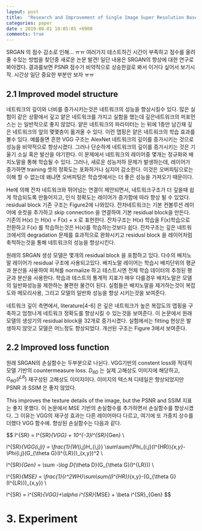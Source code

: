```yaml
---
layout: post
title:  "Research and Improvement of Single Image Super Resolution Based on Generative Adversarial network"
categories: paper
date : 2019-08-01 10:05:05 +0900
comments: true
---
```


SRGAN 의 점수 감소로 인해... ㅠㅠ 여러가지 테스트하긴 시간이 부족하고
점수를 올려 줄 수있는 방법을 찾던중 새로운 논문 발견!
일단 내용은 SRGAN의 향상에 대한 연구로 봐야겠다.
결과를보면 PSNR 점수가 비약적으로 상승한걸로 봐서 이거다 싶어서 보기시작.
시간상 일단 중요한 부분만 보자 ㅠㅠ

## 2.1 Improved model structure

네트워크의 깊이와 너비를 증가시키는것은 네트워크의 성능을 향상시킬수 있다. 많은 실험이 같은 상황에서 깊고 얕은 네트워크를 가지고 실험을 했는데 깊은네트워크의 퍼포먼스는 는 일반적으로 좋지 않았다. 얕은 네트워크의 파라미터는 는 뒤에 1층만 남긴채 깊은 네트워크의 앞의 몇몇층이 옮겨올 수 있다. 이런 맵핑은 얕은 네트워크의 학습 효과를 볼수 있다. 예를들면 흔한 VGG 구조는 AlexNet 네트워크의 깊이를 증가시키는 것으로 성능을 비약적으로 향상시켰다. 그러나 단순하게 네트워크의 깊이를 증가시키는 것은 기울기 소실 혹은 발산을 야기한다. 이 문제에서 네트워크의 레이어중 몇개는 정규화와 배치노말을 통해 학습될 수 있다.
그러나, 새로운 성능저하 문제가 발생하는데, 레이어가 증가하면 training 셋의 정확도는 포화하거나 심지어 감소한다. 이것은 오버피팅으로는 이해 할 수 없는데 왜냐면 오버피팅은 학습셋에서는 더 좋은 성능을 가져오기 때문이다.  

He에 의해 잔차 네트워크와 뛰어넘는 연결이 제안되면서, 네트워크구조가 더 깊을때 쉽게 학습되도록 만들어지고, 인식 정확도는 레이어가 증가함에 따라 향상 될 수 있었다. residual block 기존 구조는 Figure2에 나와있다. 잔차네트워크는 기본 컨볼루션 레이어에 숏컷을 추가하고 skip connection 을 연결하여 기본 residual block을 만든다. 기존의 H(x) 는 H(x) = F(x) + x 로 표현한다. 잔차구조는 
H(x) 학습을 F(x)학습으로 전환하고 F(x) 를 학습하는것은 H(x)를 학습하는것보다 쉽다.  잔차구조는 깊은 네트워크에서의 degradation 문제를 효과적으로 완화시키고 residusl block 을 레이어처럼 축척하는것을 통해 네트워크의 성능을 향상시킨다.

원래의 SRGAN 생성 모델은 몇개의 residual block 을 포함하고 있다. 다수의 배치노말 레이어가 residual 구조에 사용되고있다. 배치노말 레이어는 학습시 배치단위의 평균과 분산을 사용하여 피쳐를 normalize 하고 테스트시엔 전체 학습 데이터의 추정된 평균과 분산을 사용한다. 학습과 테스트의 통계적 지표가 매우 다를경우 배치노말은 모델의 일반화성능을 제한하는 불편한 물건이 된다. 실험들은 배치노말을 제거하는것이 복잡도와 메모리사용, 그리고 모델의 일반화 성능을 향상 시키는것을 보여준다.

네트워크 깊이 측면에서, literature[4-6] 은 깊은 네트워크가 높은 복잡도의 맵핑을 구축하고 엄청나게 네트워크 정확도를 향상시킬 수 있는것을 보여준다. 이 논문에서 원래 모델의 생성기의 residual block을 32개로 증가시켰다. 실험에서는 fitting 현상은 발생하지 않앗고 모델은 어느정도 향상되었다. 개선된 구조는 Figure 3에서 보여준다.


## 2.2 Improved loss function

원래 SRGAN의 손실함수는 두부분으로 나뉜다. VGG기반의 constent loss와 적대적 모델 기반의 countermeasure loss. $D_{\theta D}$ 는 실제 고해상도 이미지에 해당하고, $G_{\theta G}(I^{LR})$ 재구성된 고해상도 이미지이다. 이미지의 텍스쳐 디테일은 향상되었지만 PSNR 과 SSIM 은 좋지 않았다.

 This improves the texture details of the image, but the PSNR and SSIM 지표는 좋지 못했다. 이 논문에서 MSE 기반의 손실함수를 추가하면서 손실함수를 향상시켰다. 그 이유는 VGG의 재구성 효과는 다른 레이어마다 다르고, 여기에 또 가중치 상수를 더했다 VGG 함수에. 
 향상된 손실함수는 다음과 같다. 

$$
 l^{SR} = l^{SR}_{VGG} + 10^{-3}l^{SR}_{Gen} \\

 l^{SR}_{VGG(i,j)} = \frac{1}{W_{i,j}H_{i,j}} \sum\sum(\Phi_{i,j}(I^{HR})_{x,y}-\Phi_{i,j}(G_{\theta G}(I^{LR}))_{x,y})^2 \\

 l^{SR}_{Gen} = \sum -\log D_{\theta D}(G_{\theta G}(I^{LR})) \\

 l^{SR}_{MSE} = \frac{1}{r^2WH}\sum\sum((I^{HR})_{x,y}-(G_{\theta G}(I^{LR}))_{x,y}) \\

 l^{SR} = i^{SR}_{VGG}+\alpha i^{SR}_{MSE} + \beta i^{SR}_{Gen}
$$


# 3. Experiment








